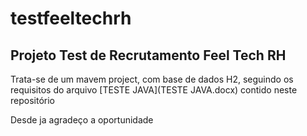 # testfeeltechrh

## Projeto Test de Recrutamento Feel Tech RH

Trata-se de um mavem project, com base de dados H2, seguindo os requisitos do arquivo [TESTE JAVA](TESTE JAVA.docx) contido neste repositório

Desde ja agradeço a oportunidade
